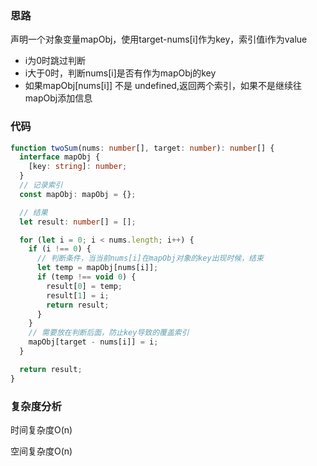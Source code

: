 ### 思路

声明一个对象变量mapObj，使用target-nums[i]作为key，索引值i作为value

- i为0时跳过判断
- i大于0时，判断nums[i]是否有作为mapObj的key
- 如果mapObj[nums[i]] 不是 undefined,返回两个索引，如果不是继续往mapObj添加信息

### 代码
~~~typescript
function twoSum(nums: number[], target: number): number[] {
  interface mapObj {
    [key: string]: number;
  }
  // 记录索引
  const mapObj: mapObj = {};

  // 结果
  let result: number[] = [];

  for (let i = 0; i < nums.length; i++) {
    if (i !== 0) {
      // 判断条件，当当前nums[i]在mapObj对象的key出现时候，结束
      let temp = mapObj[nums[i]];
      if (temp !== void 0) {
        result[0] = temp;
        result[1] = i;
        return result;
      }
    }
    // 需要放在判断后面，防止key导致的覆盖索引
    mapObj[target - nums[i]] = i;
  }

  return result;
}
~~~

### 复杂度分析

时间复杂度O(n)

空间复杂度O(n)